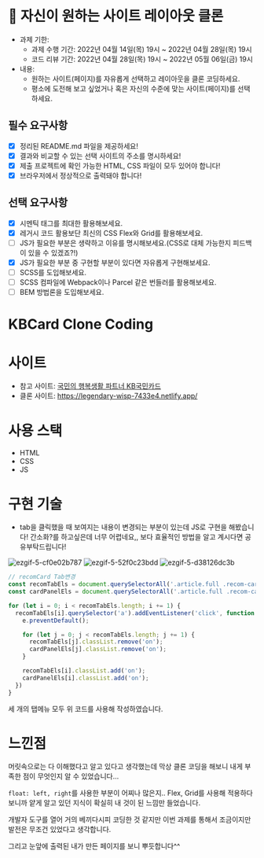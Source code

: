 # 📌 자신이 원하는 사이트 레이아웃 클론

- 과제 기한:
  - 과제 수행 기간: 2022년 04월 14일(목) 19시 ~ 2022년 04월 28일(목) 19시
  - 코드 리뷰 기간: 2022년 04월 28일(목) 19시 ~ 2022년 05월 06일(금) 19시
- 내용:
  - 원하는 사이트(페이지)를 자유롭게 선택하고 레이아웃을 클론 코딩하세요.
  - 평소에 도전해 보고 싶었거나 혹은 자신의 수준에 맞는 사이트(페이지)를 선택하세요.

## 필수 요구사항

- [x] 정리된 README.md 파일을 제공하세요!
- [x] 결과와 비교할 수 있는 선택 사이트의 주소를 명시하세요!
- [x] 제출 프로젝트에 확인 가능한 HTML, CSS 파일이 모두 있어야 합니다!
- [x] 브라우저에서 정상적으로 출력돼야 합니다!

## 선택 요구사항

- [x] 시멘틱 태그를 최대한 활용해보세요.
- [x] 레거시 코드 활용보단 최신의 CSS Flex와 Grid를 활용해보세요.
- [ ] JS가 필요한 부분은 생략하고 이유를 명시해보세요.(CSS로 대체 가능한지 피드백이 있을 수 있겠죠?!)
- [x] JS가 필요한 부분 중 구현할 부분이 있다면 자유롭게 구현해보세요.
- [ ] SCSS를 도입해보세요.
- [ ] SCSS 컴파일에 Webpack이나 Parcel 같은 번들러를 활용해보세요.
- [ ] BEM 방법론을 도입해보세요.

# KBCard Clone Coding

# 사이트
- 참고 사이트: [국민의 행복생활 파트너 KB국민카드](https://card.kbcard.com/CMN/DVIEW/HOAMCXPRIZZC0002)
- 클론 사이트: https://legendary-wisp-7433e4.netlify.app/

# 사용 스택
- HTML
- CSS
- JS

# 구현 기술

- tab을 클릭했을 때 보여지는 내용이 변경되는 부분이 있는데 JS로 구현을 해봤습니다! 간소화?를 하고싶은데 너무 어렵네요,, 보다 효율적인 방법을 알고 계시다면 공유부탁드립니다!  

![ezgif-5-cf0e02b787](https://user-images.githubusercontent.com/64007362/165490833-ccc473ad-4722-469f-8b3f-a91170245879.gif)
![ezgif-5-52f0c23bdd](https://user-images.githubusercontent.com/64007362/165493482-e740bdf6-bc73-47c9-b4e6-3ed8e9f29480.gif)
![ezgif-5-d38126dc3b](https://user-images.githubusercontent.com/64007362/165494308-ff366c6a-1f2b-4260-a255-87b5fc50cb1a.gif)

```js
// recomCard Tab변경
const recomTabEls = document.querySelectorAll('.article.full .recom-card .tabs__menu li');
const cardPanelEls = document.querySelectorAll('.article.full .recom-card .tabs__body .tabs__panel');

for (let i = 0; i < recomTabEls.length; i += 1) {
  recomTabEls[i].querySelector('a').addEventListener('click', function (e) {
    e.preventDefault();

    for (let j = 0; j < recomTabEls.length; j += 1) {
      recomTabEls[j].classList.remove('on');
      cardPanelEls[j].classList.remove('on');
    }

    recomTabEls[i].classList.add('on');
    cardPanelEls[i].classList.add('on');
  })
}
```
세 개의 탭메뉴 모두 위 코드를 사용해 작성하였습니다.

# 느낀점
머릿속으로는 다 이해했다고 알고 있다고 생각했는데 막상 클론 코딩을 해보니 내게 부족한 점이 무엇인지 알 수 있었습니다...

`float: left, right`를 사용한 부분이 어찌나 많은지.. Flex, Grid를 사용해 적용하다 보니까 얕게 알고 있던 지식이 확실히 내 것이 된 느낌만 들었습니다.

개발자 도구를 열어 거의 베끼다시피 코딩한 것 같지만 이번 과제를 통해서 조금이지만 발전은 무조건 있었다고 생각합니다.

그리고 눈앞에 출력된 내가 만든 페이지를 보니 뿌듯합니다^^

